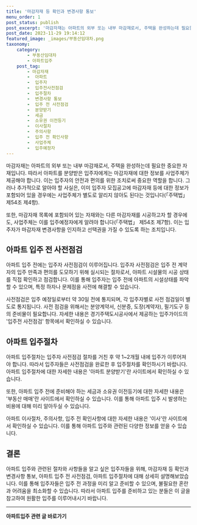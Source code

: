 ```yaml
---
title: '마감자재 등 확인과 변경사항 통보'
menu_order: 1
post_status: publish
post_excerpt: '마감자재는 아파트의 외부 또는 내부 마감재로서, 주택을 완성하는데 필요한 중요한 자재입니다. 따라서 아파트를 분양받은 입주자에게는 마감자재에 대한 정보를 사업주체가 제공해야 합니다. 이는 입주자의 안전과 편의를 위한 조치로써 중요한 역할을 합니다. 그러나 추가적으로 알아야 할 사실은, 이미 입주자 모집공고에 마감자재 등에 대한 정보가 포함되어 있을 경우에는 사업주체가 별도로 알리지 않아도 된다는 것입니다  주택법  제54조 제4항 .'
post_date: 2023-11-29 19:14:12
featured_image: _images/부동산임대차.png
taxonomy:
    category:
        - 부동산임대차
        - 아파트입주
    post_tag:
        - 마감자재
        -  아파트
        -  입주자
        -  입주전사전점검
        -  입주절차
        -  변경사항 통보
        -  입주 전 사전점검
        -  분양받기
        -  세금
        -  소유권 이전등기
        -  이사절차
        -  주의사항
        -  입주 전 확인사항
        -  사업주체
        -  입주예정자
---
```



마감자재는 아파트의 외부 또는 내부 마감재로서, 주택을 완성하는데 필요한 중요한 자재입니다. 따라서 아파트를 분양받은 입주자에게는 마감자재에 대한 정보를 사업주체가 제공해야 합니다. 이는 입주자의 안전과 편의를 위한 조치로써 중요한 역할을 합니다. 그러나 추가적으로 알아야 할 사실은, 이미 입주자 모집공고에 마감자재 등에 대한 정보가 포함되어 있을 경우에는 사업주체가 별도로 알리지 않아도 된다는 것입니다(「주택법」 제54조 제4항).

또한, 마감자재 목록에 포함되어 있는 자재와는 다른 마감자재를 시공하고자 할 경우에도, 사업주체는 이를 입주예정자에게 알려야 합니다(「주택법」 제54조 제7항). 이는 입주자가 마감자재 변경사항을 인지하고 선택권을 가질 수 있도록 하는 조치입니다.

## 아파트 입주 전 사전점검

아파트 입주 전에는 입주자 사전점검이 이루어집니다. 입주자 사전점검은 입주 전 계약자의 입주 만족과 편의를 도모하기 위해 실시되는 절차로서, 아파트 시설물의 시공 상태를 직접 확인하고 점검합니다. 이를 통해 입주자는 입주 전에 아파트의 시설상태를 파악할 수 있으며, 특정 하자나 문제점을 사전에 해결할 수 있습니다. 

사전점검은 입주 예정일로부터 약 30일 전에 통지되며, 각 입주자별로 사전 점검일이 별도로 통지됩니다. 사전 점검을 위해서는 분양계약서, 신분증, 도장(계약자), 필기도구 등의 준비물이 필요합니다. 자세한 내용은 경기주택도시공사에서 제공하는 입주가이드의 '입주전 사전점검' 항목에서 확인하실 수 있습니다.

## 아파트 입주절차

아파트 입주절차는 입주자 사전점검 절차를 거친 후 약 1~2개월 내에 입주가 이루어져야 합니다. 따라서 입주자들은 사전점검을 완료한 후 입주절차를 확인하시기 바랍니다. 아파트 입주절차에 대한 자세한 내용은 '아파트 분양받기'란 사이트에서 확인하실 수 있습니다.

또한, 아파트 입주 전에 준비해야 하는 세금과 소유권 이전등기에 대한 자세한 내용은 '부동산 매매'란 사이트에서 확인하실 수 있습니다. 이를 통해 아파트 입주 시 발생하는 비용에 대해 미리 알아두실 수 있습니다.

아파트 이사절차, 주의사항, 입주 전 확인사항에 대한 자세한 내용은 '이사'란 사이트에서 확인하실 수 있습니다. 이를 통해 아파트 입주와 관련된 다양한 정보를 얻을 수 있습니다.

## 결론

아파트 입주와 관련된 절차와 사항들을 알고 싶은 입주자들을 위해, 마감자재 등 확인과 변경사항 통보, 아파트 입주 전 사전점검, 아파트 입주절차에 대해 상세히 설명해보았습니다. 이를 통해 입주자들은 입주 전 과정을 미리 알고 준비할 수 있으며, 불필요한 혼란과 어려움을 최소화할 수 있습니다. 따라서 아파트 입주를 준비하고 있는 분들은 이 글을 참고하여 원활한 입주를 이루어내시기 바랍니다.
<!-- wp:separator -->
<hr class="wp-block-separator has-alpha-channel-opacity"/>
<!-- /wp:separator -->

<!-- wp:group {"backgroundColor":"base","layout":{"type":"constrained"}} -->
<div class="wp-block-group has-base-background-color has-background"><!-- wp:paragraph {"align":"center","fontSize":"medium"} -->
<p class="has-text-align-center has-large-font-size"><strong>아파트입주 관련 글 바로가기</strong></p>
<!-- /wp:paragraph -->


<!-- wp:latest-posts
{"categories":[{"id":28177,"count":19,"description":"","link":"https://uknowlaw.com/category/%ec%95%84%ed%8c%8c%ed%8a%b8%ec%9e%85%ec%a3%bc/","name":"아파트입주","slug":"아파트입주","taxonomy":"category","parent":0,"meta":[],"_links":{"self":[{"href":"https://uknowlaw.com/wp-json/wp/v2/categories/28177"}],"collection":[{"href":"https://uknowlaw.com/wp-json/wp/v2/categories"}],"about":[{"href":"https://uknowlaw.com/wp-json/wp/v2/taxonomies/category"}],"wp:post_type":[{"href":"https://uknowlaw.com/wp-json/wp/v2/posts?categories=28177"}],"curies":[{"name":"wp","href":"https://api.w.org/{rel}","templated":true}]}}],"postsToShow":100,"excerptLength":28,"postLayout":"grid","columns":2,"featuredImageAlign":"left","featuredImageSizeSlug":"large","fontSize":"small"} /--></div>
<!-- /wp:group -->
